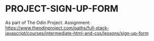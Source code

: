 # PROJECT-SIGN-UP-FORM
As part of The Odin Project. Assignment: https://www.theodinproject.com/paths/full-stack-javascript/courses/intermediate-html-and-css/lessons/sign-up-form
